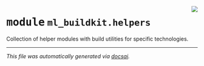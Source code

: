 <!-- markdownlint-disable -->

<a href="https://github.com/khulnasoft/ml-buildkit/blob/main/src/ml_buildkit/helpers/__init__.py#L0"><img align="right" style="float:right;" src="https://img.shields.io/badge/-source-cccccc?style=flat-square"></a>

# <kbd>module</kbd> `ml_buildkit.helpers`
Collection of helper modules with build utilities for specific technologies. 





---

_This file was automatically generated via [docsai](https://github.com/khulnasoft/docsai)._
